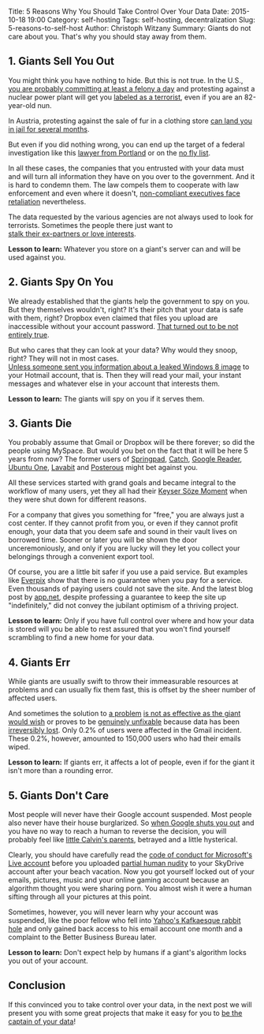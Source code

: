Title: 5 Reasons Why You Should Take Control Over Your Data
Date: 2015-10-18 19:00
Category: self-hosting
Tags: self-hosting, decentralization
Slug: 5-reasons-to-self-host
Author: Christoph Witzany
Summary: Giants do not care about you. That's why you should stay away from them.




## 1. Giants Sell You Out

You might think you have nothing to hide. But this is not true. In the
U.S., [you are probably committing at least a felony a day][3-felonies] and
protesting against a nuclear power plant will get you
[labeled as a terrorist][terrorist-nun], even if you are an 82-year-old nun.

In Austria, protesting against the sale of fur in a clothing store
[can land you in jail for several months][animal-rights].

But even if you did nothing wrong, you can end up the target of a federal
investigation like this [lawyer from Portland][portland-lawyer] or on the
[no fly list][no-fly-list].

In all these cases, the companies that you entrusted with your data must and
will turn all information they have on you over to the government. And it is
hard to condemn them. The law compels them to cooperate with law enforcement
and even where it doesn't, [non-compliant executives face retaliation][qwest]
nevertheless.

The data requested by the various agencies are not always used to look for
terrorists. Sometimes the people there just want to   
[stalk their ex-partners or love interests][loveint].

__Lesson to learn:__ Whatever you store on a giant's server can and will be used
against you.

## 2. Giants Spy On You

We already established that the giants help the government to spy on you. But
they themselves wouldn't, right? It's their pitch that your data is safe with
them, right? Dropbox even claimed that files you upload are inaccessible without your
account password. [That turned out to be not entirely true][dropbox-claim].

But who cares that they can look at your data? Why would
they snoop, right? They will not in most cases.   
[Unless someone sent you information about a leaked Windows 8 image][hotmail-blogger]
to your Hotmail account, that is. Then they will read your mail, your instant messages and whatever else in your account that interests them.

__Lesson to learn:__ The giants will spy on you if it serves them.


## 3. Giants Die

You probably assume that Gmail or Dropbox will be there forever; so did the
people using MySpace. But would you bet on the fact that it will be here 5
years from now? The former users of [Springpad][], [Catch][],
[Google Reader][google-reader], [Ubuntu One][ubuntu-one], [Lavabit][] and
[Posterous][] might bet against you.

All these services started with grand goals and became integral to the workflow
of many users, yet they all had their [Keyser Söze Moment][keyser-soze-moment]
when they were shut down for different reasons.

For a company that gives you something for "free," you are always just a cost
center. If they cannot profit from you, or even if they cannot profit enough,
your data that you deem safe and sound in their vault lives on borrowed time.
Sooner or later you will be shown the door unceremoniously, and only if you are
lucky will they let you collect your belongings through a convenient export
tool.

Of course, you are a little bit safer if you use a paid service. But examples
like [Everpix][] show that there is no guarantee when you pay for a service. Even
thousands of paying users could not save the site. And the latest blog post by
[app.net][], despite professing a guarantee to keep the site up "indefinitely,"
did not convey the jubilant optimism of a thriving project.

__Lesson to learn:__ Only if you have full control over where and how your data is
stored will you be able to rest assured that you won't find yourself scrambling to find a
new home for your data.



## 4. Giants Err

While giants are usually swift to throw their immeasurable resources at
problems and can usually fix them fast, this is offset by the sheer number of
affected users.

And sometimes the solution to [a problem][yahoo-xss]
[is not as effective as the giant would wish][yahoo-xss-2] or proves to be
[genuinely unfixable][microsoft-danger] because data has been
[irreversibly lost][google-data-loss]. Only 0.2% of users were affected in
the Gmail incident. These 0.2%, however, amounted to 150,000 users who had their
emails wiped.

__Lesson to learn:__ If giants err, it affects a lot of people, even if for
the giant it isn't more than a rounding error.

## 5. Giants Don't Care

Most people will never have their Google account suspended. Most people also never have their
house burglarized. So [when Google shuts you out][google-suspension]
and you have no way to reach a human to reverse the decision, you will probably feel
like [little Calvin's parents][calvin], betrayed and a little hysterical.

Clearly, you should have carefully read the
[code of conduct for Microsoft's Live account][live-coc] before you
uploaded [partial human nudity][skydrive] to your SkyDrive account after your
beach vacation. Now you got yourself locked out of your emails, pictures, music
and your online gaming account because an algorithm thought you were sharing
porn. You almost wish it were a human sifting through all your pictures at this
point.

Sometimes, however, you will never learn why your account was suspended, like the
poor fellow who fell into [Yahoo's Kafkaesque rabbit hole][yahoo] and only gained
back access to his email account one month and a complaint to the Better
Business Bureau later.

__Lesson to learn:__ Don't expect help by humans if a giant's algorithm locks you
out of your account.


## Conclusion

If this convinced you to take control over your data, in the next post
we will present you with some great projects that make it easy for you to [be
the  captain of your data][cloudfleet]!



[3-felonies]: http://www.amazon.com/exec/obidos/ASIN/B00505UZ4G/ref=nosim/0sil8 "Three Felonies A Day by Harvey Silverglate"
[terrorist-nun]: http://topinfopost.com/2013/05/31/82-year-old-nun-about-to-be-sentenced-as-a-terrorist "82 year old nun about to be sentenced as a terrorist"
[animal-rights]: https://de.wikipedia.org/wiki/Wiener_neust%C3%A4dter_Tiersch%C3%BCtzerprozess#Ermittlungen_und_Verhaftungen "Wiener Neustädter Tierschützerprozess - Sorry only in German"
[portland-lawyer]: http://www.komonews.com/news/archive/4125406.html "Portland Lawyer Cleared In Madrid Bombing Case"
[no-fly-list]: http://www.mercurynews.com/crime-courts/ci_24911422/u-s-government-loses-challenge-no-fly-lists "No-fly list challenged: Stanford student wrongly labeled a terrorist, judge says"
[qwest]: http://www.dailykos.com/story/2013/10/01/1243061/-Qwest-CEO-Who-Resisted-NSA-Spying-Finally-Released-From-Prison-After-Four-Years-of-Incarceration "Qwest CEO Who Resisted NSA Spying Finally Released From Prison After Four Years of Incarceration"
[loveint]: http://blogs.wsj.com/washwire/2013/08/23/nsa-officers-sometimes-spy-on-love-interests/ "NSA Officers Spy on Love Interests"
[google-suspension]: http://www.slate.com/articles/technology/future_tense/2013/04/life_without_google_when_my_account_was_suspended_i_felt_like_i_d_been_dumped.html "Can You Live Without Google?"
[calvin]: http://www.gocomics.com/calvinandhobbes/2014/05/20 "This is one of the things you always figure will happen to other people. - Unfortunately we're all someone else to someone else"
[live-coc]: http://windows.microsoft.com/en-GB/windows-live/code-of-conduct "Windows Life - Code of Conduct"
[skydrive]: http://www.geek.com/news/skydrive-account-suspensions-prove-you-cant-trust-cloud-storage-1503931/ "SkyDrive account suspensions prove you can’t trust cloud storage"
[yahoo]: http://www.thegeekprofessor.com/arguing-a-yahoo-account-suspension/ "Arguing a Yahoo! Account Suspension"
[springpad]: http://www.engadget.com/2014/05/23/springpad-shutting-down/ "Springpad shutting down"
[catch]: http://research.gigaom.com/2013/08/evernote-competitor-catch-to-shut-down/ "Evernote competitor Catch to shut down"
[google-reader]: http://edition.cnn.com/2013/03/14/tech/web/google-reader-discontinued/index.html "Google Reader shutting down"
[ubuntu-one]: http://arstechnica.com/information-technology/2014/04/ubuntu-one-storage-and-music-service-shut-down-by-canonical/ "Ubuntu One storage and music service shut down by Canonical"
[lavabit]: http://www.theguardian.com/commentisfree/2014/may/20/why-did-lavabit-shut-down-snowden-email "Secrets, lies and Snowden's email: why I was forced to shut down Lavabit"
[posterous]: http://techcrunch.com/2013/02/15/posterous-will-shut-down-on-april-30th-co-founder-garry-tan-launches-posthaven-to-save-your-sites/ "Posterous Will Shut Down On April 30th, Co-Founder Garry Tan Launches Posthaven To Save Your Sites"
[keyser-soze-moment]: https://www.youtube.com/watch?v=IkJqKOb0ZhY "... and like that, it's gone"
[everpix]: http://www.your-digital-life.com/photo-sharing-site-everpix-shutting-down/ "Photo-Sharing Site Everpix Shutting Down"
[app.net]: http://blog.app.net/2014/05/06/app-net-state-of-the-union/ "App.net State of the Union"
[dropbox-claim]: http://www.wired.com/2011/05/dropbox-ftc/ "Dropbox Lied to Users About Data Security, Complaint to FTC Alleges"
[hotmail-blogger]: http://money.cnn.com/2014/03/21/technology/security/microsoft-email/index.html "Microsoft defends its right to read your email"
[yahoo-xss]: http://thenextweb.com/insider/2013/01/07/yahoo-mail-users-hit-by-widespread-hacking-xss-exploit-seemingly-to-blame/ "Yahoo Mail users hit by widespread hacking, XSS exploit seemingly to blame (Update: Fixed)"
[yahoo-xss-2]: http://www.offensive-security.com/offsec/yahoo-dom-xss-0day-prevails/ "Yahoo DOM XSS 0day – Not fixed yet!"
[microsoft-danger]: http://appleinsider.com/articles/09/10/11/microsofts_danger_sidekick_data_loss_casts_dark_on_cloud_computing "Microsoft's Danger Sidekick data loss casts dark on cloud computing"
[google-data-loss]: http://www.developerfusion.com/news/112985/gmail-data-loss-bug-causes-complete-data-loss-calls-for-tape-backups/ "Gmail data loss bug causes complete data loss, calls for tape backups"
[cloudfleet]: https://cloudfleet.io/
